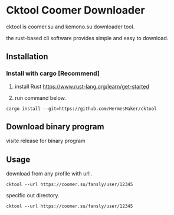 # Cktool Coomer Downloader

cktool is coomer.su and kemono.su downloader tool.

the rust-based cli software provides simple and easy to download.

## Installation

### Install with cargo [Recommend]

1. install Rust https://www.rust-lang.org/learn/get-started

2. run command below.

```
cargo install --git=https://github.com/HermesMaker/cktool 
```

## Download binary program

visite release for binary program

## Usage

download from any profile with url .

```
cktool --url https://coomer.su/fansly/user/12345
```

specific out directory.

```
cktool --url https://coomer.su/fansly/user/12345
```
